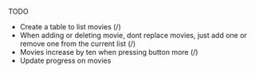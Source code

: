 TODO


- Create a table to list movies (/)
- When adding or deleting movie, dont replace movies, just add one or remove one from the current list (/)
- Movies increase by ten when pressing button more (/)
- Update progress on movies